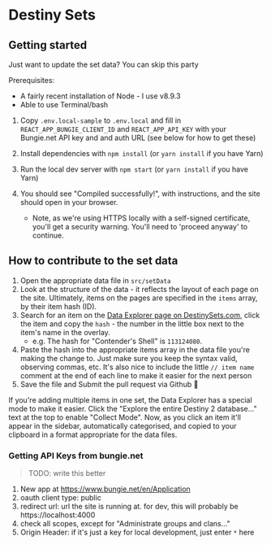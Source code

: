 # Destiny Sets

## Getting started

Just want to update the set data? You can skip this party

Prerequisites:

* A fairly recent installation of Node - I use v8.9.3
* Able to use Terminal/bash

1.  Copy `.env.local-sample` to `.env.local` and fill in `REACT_APP_BUNGIE_CLIENT_ID` and `REACT_APP_API_KEY` with your Bungie.net API key and and auth URL (see below for how to get these)

2.  Install dependencies with `npm install` (or `yarn install` if you have Yarn)

3.  Run the local dev server with `npm start` (or `yarn install` if you have
    Yarn)

4.  You should see "Compiled successfully!", with instructions, and the site
    should open in your browser.

    * Note, as we're using HTTPS locally with a self-signed certificate, you'll
      get a security warning. You'll need to 'proceed anyway' to continue.

## How to contribute to the set data

1.  Open the appropriate data file in `src/setData`
2.  Look at the structure of the data - it reflects the layout of each page on
    the site. Ultimately, items on the pages are specified in the `items` array,
    by their item hash (ID).
3.  Search for an item on the
    [Data Explorer page on DestinySets.com](https://destinysets.com/data), click
    the item and copy the `hash` - the number in the little box next to the
    item's name in the overlay.
    * e.g. The hash for "Contender's Shell" is `113124080`.
4.  Paste the hash into the appropriate items array in the data file you're
    making the change to. Just make sure you keep the syntax valid, observing
    commas, etc. It's also nice to include the little `// item name` comment at
    the end of each line to make it easier for the next person
5.  Save the file and Submit the pull request via Github 🎉

If you're adding multiple items in one set, the Data Explorer has a special mode
to make it easier. Click the "Explore the entire Destiny 2 database..." text at
the top to enable "Collect Mode". Now, as you click an item it'll appear in the
sidebar, automatically categorised, and copied to your clipboard in a format
appropriate for the data files.

### Getting API Keys from bungie.net

> TODO: write this better

1.  New app at https://www.bungie.net/en/Application
2.  oauth client type: public
3.  redirect url: url the site is running at. for dev, this will probably be https://localhost:4000
4.  check all scopes, except for "Administrate groups and clans..."
5.  Origin Header: if it's just a key for local development, just enter `*` here
